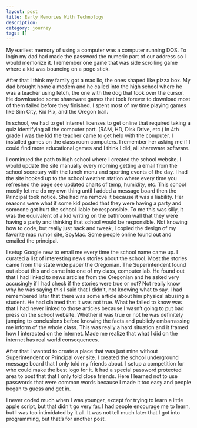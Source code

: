 ```yaml
---
layout: post
title: Early Memories With Technology
description: 
category: journey 
tags: []
---
```



My earliest memory of using a computer was a computer running DOS. To login my dad had made the password the numeric part of our address so I would memorize it. I remember one game that was side scrolling game where a kid was bouncing on a pogo stick. 

After that I think my family got a mac llc, the ones shaped like pizza box. My dad brought home a modem and he called into the high school where he was a teacher using fetch, the one with the dog that took over the cursor. He downloaded some shareware games that took forever to download most of them failed before they finished. I spent most of my time playing games like Sim City, Kid Pix, and the Oregon trail. 
In school, we had to get internet licenses to get online that required taking a quiz identifying all the computer part. (RAM, HD, Disk Drive, etc.) In 4th grade I was the kid the teacher came to get help with the computer. I installed games on the class room computers. I remember her asking me if I could find more educational games and I think I did, all shareware software. I continued the path to high school where I created the school website. I would update the site manually every morning getting a email from the school secretary with the lunch menu and sporting events of the day. I had the site hooked up to the school weather station where every time you refreshed the page see updated charts of temp, humidity, etc. This school mostly let me do my own thing until I added a message board then the Principal took notice. She had me remove it because it was a liability. Her reasons were what if some kid posted that they were having a party and someone got hurt the school liable be responsible. To me this was silly, it was the equivalent of a kid writing on the bathroom wall that they were having a party and thinking that school would be responsible. Not knowing how to code, but really just hack and tweak, I copied the design of my favorite mac rumor site, SpyMac. Some people online found out and emailed the principal.I setup Google new to email me every time the school name came up. I curated a list of interesting news stories about the school. Most the stories came from the state wide paper the Oregonian. The Superintendent found out about this and came into one of my class, computer lab. He found out that I had linked to news articles from the Oregonian and he asked very accusingly if I had check if the stories were true or not? Not really know why he was saying this I said that I didn't, not knowing what to say. I had remembered later that there was some article about him physical abusing a student. He had claimed that it was not true. What he failed to know was that I had never linked to those articles because I wasn’t going to put bad press on the school website. Whether it was true or not he was definitely jumping to conclusions before knowing the facts and publicly embarrassing me inform of the whole class. This was really a hard situation and it framed how I interacted on the internet. Made me realize that what I did on the internet has real world consequences.After that I wanted to create a place that was just mine without Superintendent or Principal over site. I created the school underground message board that I only told my friends about. I setup a competition for who could make the best logo for it. It had a special password protected area to post that that I only told close friends. Here I learned not to use passwords that were common words because I made it too easy and people began to guess and get in.I never coded much when I was younger, except for trying to learn a little apple script, but that didn't go very far. I had people encourage me to learn, but I was too intimidated by it all. It was not tell much later that I got into programming, but that’s for another post.